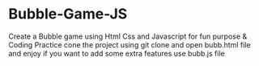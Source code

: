 # Bubble-Game-JS
Create a Bubble game using Html Css and Javascript for fun purpose &amp; Coding Practice
cone the project using git clone
and open bubb.html file and enjoy if you want to add some extra features use bubb.js file 
